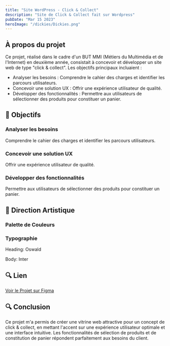 ```yaml
---
title: "Site WordPress - Click & Collect"
description: "Site de Click & Collect fait sur Wordpress"
pubDate: "Mar 15 2023"
heroImage: "/dickies/Dickies.png"
---
```


<div class="bg-violet-900/20 p-8 rounded-xl border border-violet-300/30 mb-12 hover:bg-violet-900/30 transition-all duration-300 transform hover:-translate-y-1">
    <h2 class="text-2xl font-bold text-violet-300 mb-4 animate-fade-in">À propos du projet</h2>
    <p class="animate-slide-up text-violet-100">Ce projet, réalisé dans le cadre d'un BUT MMI (Métiers du Multimédia et de l'Internet) en deuxième année, consistait à concevoir et développer un site web de type "click & collect". Les objectifs principaux incluaient :</p>
    <ul class="list-disc list-inside text-violet-100">
        <li>Analyser les besoins : Comprendre le cahier des charges et identifier les parcours utilisateurs.</li>
        <li>Concevoir une solution UX : Offrir une expérience utilisateur de qualité.</li>
        <li>Développer des fonctionnalités : Permettre aux utilisateurs de sélectionner des produits pour constituer un panier.</li>
    </ul>
</div>

## 🎯 Objectifs

<div class="grid grid-cols-1 md:grid-cols-3 gap-4 sm:gap-6 my-6 sm:my-8">
    <div class="bg-violet-900/20 p-4 sm:p-6 rounded-xl border border-violet-300/30 hover:bg-violet-900/30 transition-all duration-300 transform hover:-translate-y-1 animate-fade-in-up delay-100">
        <h3 class="text-lg font-bold text-violet-300 mb-2">Analyser les besoins</h3>
        <p class="text-sm sm:text-base text-violet-100">Comprendre le cahier des charges et identifier les parcours utilisateurs.</p>
    </div>
    <div class="bg-violet-900/20 p-4 sm:p-6 rounded-xl border border-violet-300/30 hover:bg-violet-900/30 transition-all duration-300 transform hover:-translate-y-1 animate-fade-in-up delay-200">
        <h3 class="text-lg font-bold text-violet-300 mb-2">Concevoir une solution UX</h3>
        <p class="text-sm sm:text-base text-violet-100">Offrir une expérience utilisateur de qualité.</p>
    </div>
    <div class="bg-violet-900/20 p-4 sm:p-6 rounded-xl border border-violet-300/30 hover:bg-violet-900/30 transition-all duration-300 transform hover:-translate-y-1 animate-fade-in-up delay-300">
        <h3 class="text-lg font-bold text-violet-300 mb-2">Développer des fonctionnalités</h3>
        <p class="text-sm sm:text-base text-violet-100">Permettre aux utilisateurs de sélectionner des produits pour constituer un panier.</p>
    </div>
</div>

## 🎨 Direction Artistique

<div class="grid grid-cols-1 md:grid-cols-2 gap-4 sm:gap-6 my-6 sm:my-8">
    <div class="bg-violet-900/20 p-4 sm:p-6 rounded-xl border border-violet-300/30 hover:bg-violet-900/30 transition-all duration-300 transform hover:-translate-y-1 animate-fade-in-up">
        <h3 class="text-lg font-bold text-violet-300 mb-3 sm:mb-4">Palette de Couleurs</h3>
        <div class="flex flex-wrap gap-3 sm:gap-4 animate-slide-in-right">
            <div class="w-10 h-10 sm:w-12 sm:h-12 rounded-full bg-black hover:scale-110 transition-transform"></div>
            <div class="w-10 h-10 sm:w-12 sm:h-12 rounded-full bg-gray-600 hover:scale-110 transition-transform"></div>
            <div class="w-10 h-10 sm:w-12 sm:h-12 rounded-full bg-gray-50 hover:scale-110 transition-transform"></div>
            <div class="w-10 h-10 sm:w-12 sm:h-12 rounded-full bg-slate-600 hover:scale-110 transition-transform"></div>
            <div class="w-10 h-10 sm:w-12 sm:h-12 rounded-full bg-blue-800 hover:scale-110 transition-transform"></div>
            <div class="w-10 h-10 sm:w-12 sm:h-12 rounded-full bg-blue-500 hover:scale-110 transition-transform"></div>
            <div class="w-10 h-10 sm:w-12 sm:h-12 rounded-full bg-red-700 hover:scale-110 transition-transform"></div>
            <div class="w-10 h-10 sm:w-12 sm:h-12 rounded-full bg-red-500 hover:scale-110 transition-transform"></div>
            <div class="w-10 h-10 sm:w-12 sm:h-12 rounded-full bg-yellow-400 hover:scale-110 transition-transform"></div>
        </div>
    </div>
    <div class="bg-violet-900/20 p-4 sm:p-6 rounded-xl border border-violet-300/30 hover:bg-violet-900/30 transition-all duration-300 transform hover:-translate-y-1 animate-fade-in-up delay-100">
        <h3 class="text-lg font-bold text-violet-300 mb-3 sm:mb-4">Typographie</h3>
        <p class="font-bold text-violet-100">Heading: Oswald</p>
        <p class="text-violet-100">Body: Inter</p>
    </div>
</div>

## 🔍 Lien

<div class="py-5">
    <a href="https://www.figma.com/design/8bb4GV6U1kEk4vIk8iSJk8/Lauriere_Joseph_Vibien?node-id=0-1&t=8xBuOoS2qwpOA55u-1" target="_blank"
       class="inline-flex items-center px-6 py-3 bg-violet-500/30 hover:bg-violet-500/40 text-violet-200 rounded-lg transition-all duration-300 hover:-translate-y-0.5">
        Voir le Projet sur Figma
    </a>
</div>

## 🔍 Conclusion

<div class="bg-gradient-to-r from-violet-400/30 to-violet-300/30 rounded-xl p-8 my-12 hover:from-violet-400/40 hover:to-violet-300/40 transition-all duration-500 transform hover:-translate-y-1 animate-fade-in">
    <p class="text-lg text-violet-100">
        Ce projet m'a permis de créer une vitrine web attractive pour un concept de click & collect, en mettant l'accent sur une expérience utilisateur optimale et une interface intuitive. Les fonctionnalités de sélection de produits et de constitution de panier répondent parfaitement aux besoins du client.
    </p>
</div>